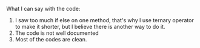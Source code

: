 What I can say with the code:

1. I saw too much if else on one method, that's why I use ternary operator to make it shorter, but I believe there is another way to do it.
2. The code is not well documented
3. Most of the codes are clean. 